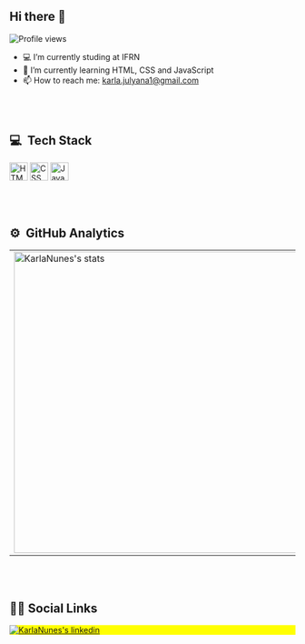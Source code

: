 ## Hi there 👋

<p align="left"> <img src="https://komarev.com/ghpvc/?username=KarlaNunes&color=dark" alt="Profile views" /> </p>

- 💻 I’m currently studing at IFRN
- 🚀 I’m currently learning HTML, CSS and JavaScript
- 📫 How to reach me: karla.julyana1@gmail.com


<br><br>

## 💻 &nbsp;Tech Stack

<a target="_blank" href="#"><img src="https://img.shields.io/badge/-HTML-05122A?style=flat&logo=HTML5" height="32" alt="HTML" /><a/>
<a target="_blank" href="#"><img src="https://img.shields.io/badge/-CSS-05122A?style=flat&logo=CSS3&logoColor=1572B6" height="32" alt="CSS" /><a/>
<a target="_blank" href="#"><img src="https://img.shields.io/badge/-JavaScript-05122A?style=flat&logo=javascript" height="32" alt="JavaScript" /><a/>


<br><br>

## ⚙️ &nbsp;GitHub Analytics


<center>
  <table>
    <tr>
        <td><img width="530em" src="https://github-readme-stats.vercel.app/api?username=KarlaNunes&show_icons=true&theme=dark" alt="KarlaNunes's stats"/></td>
        <td><img width="530em" src="https://github-readme-stats.vercel.app/api/top-langs/?username=KarlaNunes&layout=compact&theme=dark" alt="KarlaNunes's most languages"/></td>
    </tr>   
  </table>
</center>  




<br><br>

## 👩🏻 Social Links

<p align="left" style="background:yellow">
<a href="https://www.linkedin.com/in/karla-nunes-2873381a0/" target="_blank">
  <img align="center" src="https://img.shields.io/badge/-Karla_Nunes-05122A?style=flat&logo=linkedin" alt="KarlaNunes's linkedin"/>
</a>
</p>

<!--
- 💻 I’m currently studing at IFRN
- 🚀 I’m currently learning HTML, CSS and JavaScript
- 📫 How to reach me: karla.julyana1@gmail.com

![JavaScript](https://img.shields.io/badge/-JavaScript-05122A?style=flat&logo=javascript)&nbsp;
![HTML](https://img.shields.io/badge/-HTML-05122A?style=flat&logo=HTML5)&nbsp;
![CSS](https://img.shields.io/badge/-CSS-05122A?style=flat&logo=CSS3&logoColor=1572B6)&nbsp;
-->
